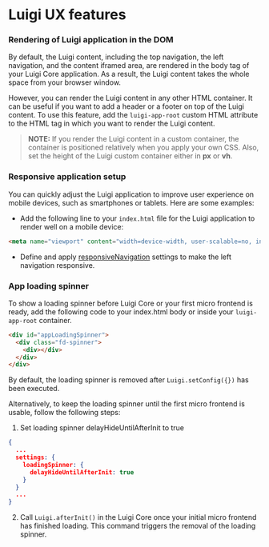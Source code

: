 
# Luigi UX features

### Rendering of Luigi application in the DOM

By default, the Luigi content, including the top navigation, the left navigation, and the content iframed area, are rendered in the body tag of your Luigi Core application. As a result, the Luigi content takes the whole space from your browser window.

However, you can render the Luigi content in any other HTML container. It can be useful if you want to add a header or a footer on top of the Luigi content. To use this feature, add the `luigi-app-root` custom HTML attribute to the HTML tag in which you want to render the Luigi content.

>**NOTE:** If you render the Luigi content in a custom container, the container is positioned relatively when you apply your own CSS. Also, set the height of the Luigi custom container either in **px** or **vh**.


### Responsive application setup

You can quickly adjust the Luigi application to improve user experience on mobile devices, such as smartphones or tablets. Here are some examples:

* Add the following line to your `index.html` file for the Luigi application to render well on a mobile device:

```html
<meta name="viewport" content="width=device-width, user-scalable=no, initial-scale=1, maximum-scale=1, minimum-scale=1">
```

* Define and apply [responsiveNavigation](./general-settings.md) settings to make the left navigation responsive.

### App loading spinner

To show a loading spinner before Luigi Core or your first micro frontend is ready, add the following code to your index.html body or inside your `luigi-app-root` container.

```html
<div id="appLoadingSpinner">
  <div class="fd-spinner">
    <div></div>
  </div>
</div>
```

By default, the loading spinner is removed after `Luigi.setConfig({})` has been executed. 

Alternatively, to keep the loading spinner until the first micro frontend is usable, follow the following steps:

1. Set loading spinner delayHideUntilAfterInit to true

```json
{
  ...
  settings: {
    loadingSpinner: {
      delayHideUntilAfterInit: true
    }
  }
  ...
}
```

2. Call `Luigi.afterInit()` in the Luigi Core once your initial micro frontend has finished loading. This command triggers the removal of the loading spinner.